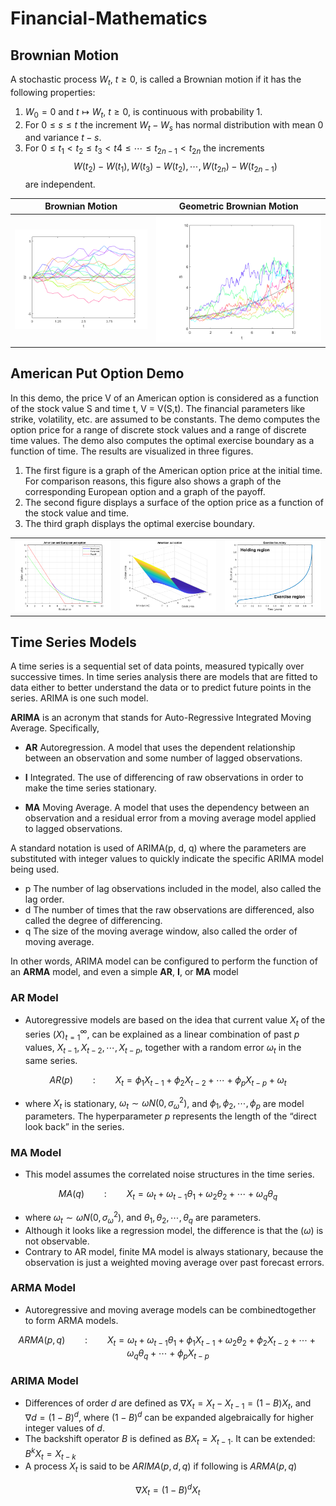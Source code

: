 # Financial-Mathematics

## Brownian Motion
A stochastic process $W_t$, $t \geq 0$, is called a
Brownian motion if it has the following properties:
  1. $W_0 = 0$ and $t\mapsto W_t$, $t \geq 0$, is continuous with probability 1.
  2. For $0 \leq s \leq t$ the increment $W_t - W_s$ has normal distribution with mean 0 and
variance $t - s$.
  3. For $0 \leq t_1 < t_2 \leq t_3 < t4 \leq \cdots \leq t_{2n-1} < t_{2n}$ the increments
    $$ W(t_2) - W(t_1),  W(t_3) - W(t_2), \cdots , W(t_{2n}) - W(t_{2n-1})$$
are independent.


|  Brownian Motion     |   Geometric Brownian Motion   | 
| -------------- | -------------- |
| ![]( https://github.com/dzmanashvilisaba/Financial-Mathematics/blob/main/graphs/Brownian.png )    |  ![]( https://github.com/dzmanashvilisaba/Financial-Mathematics/blob/main/graphs/GeometricBrownian.png ) |   








## American Put Option Demo

In this demo, the price V of an American option is considered as a function of the 
stock value S and time t, V = V(S,t). The financial parameters like strike, volatility,
etc. are assumed to be constants. The demo computes the option price for a range of discrete 
stock values and a range of discrete time values. The demo also computes the optimal exercise boundary as a function of time. The results are visualized in three figures. 

  1.  The first figure is a graph  of the American option price at the initial time. For comparison reasons, this figure also shows a graph of the corresponding European option and a graph of the payoff.
  2.  The second figure displays a surface of the  option price as a function of the stock value and time.
  3.  The third graph displays the optimal exercise boundary.

|        |      |      |
| -------------- | -------------- | -------------- |
| ![]( https://github.com/dzmanashvilisaba/Financial-Mathematics/blob/main/graphs/AmericanPut1.png )    |  ![]( https://github.com/dzmanashvilisaba/Financial-Mathematics/blob/main/graphs/AmericanPut2.png ) |    ![]( https://github.com/dzmanashvilisaba/Financial-Mathematics/blob/main/graphs/AmericanPut3.png ) |




##  Time Series Models

A time series is a sequential set of data points, measured typically over successive times.
In time series analysis there are models that are fitted to data either to better understand the data or to predict future points in the series. ARIMA is one such model.
  
**ARIMA** is an acronym that stands for Auto-Regressive Integrated Moving Average. Specifically,

* **AR** Autoregression. A model that uses the dependent relationship between an observation and some number of lagged observations.

* **I** Integrated. The use of differencing of raw observations in order to make the time series stationary.

* **MA** Moving Average. A model that uses the dependency between an observation and a residual error from a moving average model applied to lagged observations.

A standard notation is used of ARIMA(p, d, q) where the parameters are substituted with integer values to quickly indicate the specific ARIMA model being used.
* p The number of lag observations included in the model, also
called the lag order.
* d The number of times that the raw observations are
differenced, also called the degree of differencing.
* q The size of the moving average window, also called the order
of moving average.

In other words, ARIMA model can be configured to perform the function of an **ARMA** model, and even a simple **AR**, **I**, or **MA** model

###  AR Model
- Autoregressive models are based on the idea that current value $X_t$ of the series $(X)_ {t=1} ^{\infty}$, can be explained as a linear combination of past $p$ values, $X_{t-1}, X_{t-2}, \cdots, X_{t-p}$, together with a random
error $\omega_t$ in the same series.

$$ AR(p) \qquad : \qquad X_t = \phi_1X_{t-1} + \phi_2X_{t-2} + \cdots + \phi_pX_{t-p}  + \omega_t   $$


- where $X_t$ is stationary, $\omega_t \sim \omega N(0, \sigma^2_{\omega})$,  and $\phi_1, \phi_2, \cdots , \phi_p$ are model parameters. The hyperparameter $p$
represents the length of the “direct look back” in the series.


###  MA Model
- This model assumes the  correlated noise structures in the time series.

$$ MA(q) \qquad : \qquad X_t = \omega_t + \omega_{t-1}\theta_1 + \omega_2\theta_2 + \cdots + \omega_q\theta_q  $$

- where $\omega_t \sim \omega N(0, \sigma^2 _{\omega} )$, and $\theta_1, \theta_2, \cdots , \theta_q$  are parameters.
- Although it looks like a regression model, the difference is that the $(\omega)$ is not observable.
- Contrary to AR model, finite MA model is always stationary, because the observation is just a weighted moving average over past forecast errors.

###  ARMA Model
- Autoregressive and moving average models can be combinedtogether to form ARMA models.

$$        ARMA(p, q) \qquad : \qquad       X_t =   \omega_t + \omega_{t-1}\theta_1 +  \phi_1X_{t-1} + \omega_2\theta_2 + \phi_2X_{t-2} + \cdots + \omega_q\theta_q  + \cdots + \phi_pX_{t-p}       $$


### ARIMA Model
- Differences of order $d$ are defined as $\nabla X_t = X_t − X_{t−1} = (1-B)X_t$, and $\nabla d = (1 − B)^d$, where $(1 − B)^d$ can be expanded algebraically for higher integer values of $d$.
- The backshift operator $B$ is defined as $BX_t = X_{t−1}$. It can be extended: $B^kX_t = X_{t-k}$
- A process $X_t$ is said to be $ARIMA(p, d, q)$ if following is $ARMA(p,q)$

$$ \nabla X_t = (1 − B)^dX_t $$ 

